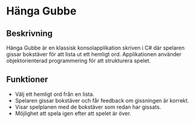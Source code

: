 # Hänga Gubbe

## Beskrivning
Hänga Gubbe är en klassisk konsolapplikation skriven i C# där spelaren gissar bokstäver för att lista ut ett hemligt ord. Applikationen använder objektorienterad programmering för att strukturera spelet.

## Funktioner
- Välj ett hemligt ord från en lista.
- Spelaren gissar bokstäver och får feedback om gissningen är korrekt.
- Visar spelplanen med de bokstäver som redan har gissats.
- Möjlighet att spela igen efter att spelet är över.
